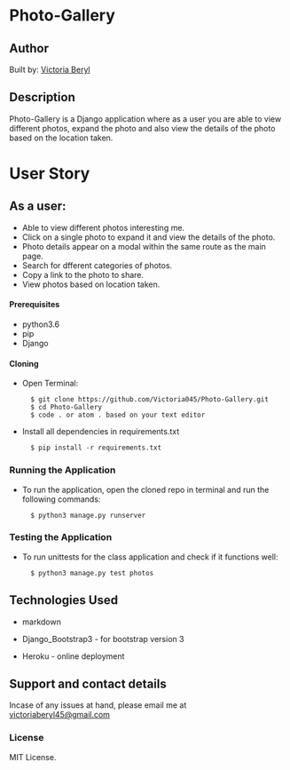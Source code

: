 # Photo-Gallery

## Author 
Built by: [Victoria Beryl](https://github.com/Victoria045)

## Description
Photo-Gallery is a Django application where as a user you are able to view different photos, expand the photo and also view the details of the photo based on the location taken.

# User Story 
## As a user:
* Able to view different photos interesting me.
* Click on a single photo to expand it and view the details of the photo.
* Photo details appear on a modal within the same route as the main page.
* Search for dfferent categories of photos. 
* Copy a link to the photo to share.
* View photos based on location taken.


#### Prerequisites 
* python3.6
* pip
* Django

#### Cloning
* Open Terminal:

        $ git clone https://github.com/Victoria045/Photo-Gallery.git
        $ cd Photo-Gallery
        $ code . or atom . based on your text editor 

* Install all dependencies in requirements.txt

        $ pip install -r requirements.txt

### Running the Application
* To run the application, open the cloned repo in terminal and run the following commands:

        $ python3 manage.py runserver

### Testing the Application       
* To run unittests for the class application and check if it functions well:

        $ python3 manage.py test photos


## Technologies Used
* markdown

* Django_Bootstrap3 - for bootstrap version 3

* Heroku - online deployment


## Support and contact details
Incase of any issues at hand, please email me at victoriaberyl45@gmail.com

### License
MIT License. 